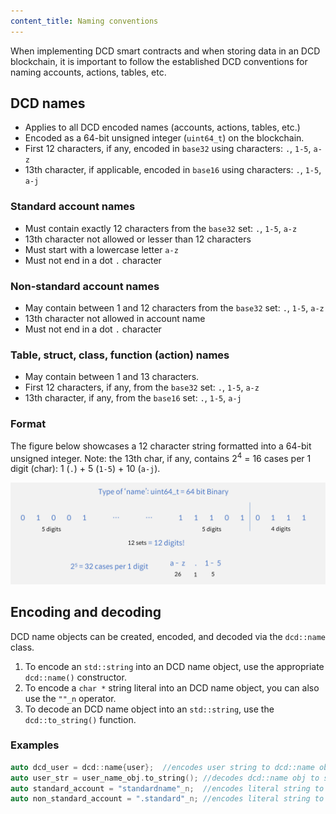 ```yaml
---
content_title: Naming conventions
---
```


When implementing DCD smart contracts and when storing data in an DCD blockchain, it is important to follow the established DCD conventions for naming accounts, actions, tables, etc.

## DCD names

*  Applies to all DCD encoded names (accounts, actions, tables, etc.)
*  Encoded as a 64-bit unsigned integer (`uint64_t`) on the blockchain.
*  First 12 characters, if any, encoded in `base32` using characters: `.`, `1-5`, `a-z`
*  13th character, if applicable, encoded in `base16` using characters: `.`, `1-5`, `a-j`

### Standard account names

*  Must contain exactly 12 characters from the `base32` set: `.`, `1-5`, `a-z`
*  13th character not allowed or lesser than 12 characters
*  Must start with a lowercase letter `a-z`
*  Must not end in a dot `.` character

### Non-standard account names

*  May contain between 1 and 12 characters from the `base32` set: `.`, `1-5`, `a-z`
*  13th character not allowed in account name
*  Must not end in a dot `.` character

### Table, struct, class, function (action) names

*  May contain between 1 and 13 characters.
*  First 12 characters, if any, from the `base32` set: `.`, `1-5`, `a-z`
*  13th character, if any, from the `base16` set: `.`, `1-5`, `a-j`

### Format

The figure below showcases a 12 character string formatted into a 64-bit unsigned integer. Note: the 13th char, if any, contains 2<sup>4</sup> = 16 cases per 1 digit (char): 1 (`.`) + 5 (`1-5`) + 10 (`a-j`).

![](naming-conventions-format.png "DCD name format")

## Encoding and decoding

DCD name objects can be created, encoded, and decoded via the `dcd::name` class.

1. To encode an `std::string` into an DCD name object, use the appropriate `dcd::name()` constructor.
2. To encode a `char *` string literal into an DCD name object, you can also use the `""_n` operator.
3. To decode an DCD name object into an `std::string`, use the `dcd::to_string()` function.

### Examples

```cpp
auto dcd_user = dcd::name{user};  //encodes user string to dcd::name object
auto user_str = user_name_obj.to_string(); //decodes dcd::name obj to string
auto standard_account = "standardname"_n;  //encodes literal string to dcd::name
auto non_standard_account = ".standard"_n; //encodes literal string to dcd::name
```
